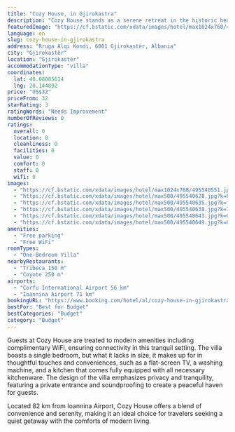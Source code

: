 ```yaml
---
title: "Cozy House, in Gjirokastra"
description: "Cozy House stands as a serene retreat in the historic heart of Gjirokastër, offering air-conditioned comfort with the added luxury of a private balcony."
featuredImage: "https://cf.bstatic.com/xdata/images/hotel/max1024x768/495540551.jpg?k=e6519df8bfa28fd1628bdb18a0231d93b602af66778ffdd6fd6787c8feb4f551&o=&hp=1"
language: en
slug: cozy-house-in-gjirokastra
address: "Rruga Alqi Kondi, 6001 Gjirokastër, Albania"
city: "Gjirokastër"
location: "Gjirokastër"
accommodationType: "villa"
coordinates:
  lat: 40.08085614
  lng: 20.144892
price: "US$32"
priceFrom: 32
starRating: 3
ratingWords: "Needs Improvement"
numberOfReviews: 0
ratings:
  overall: 0
  location: 0
  cleanliness: 0
  facilities: 0
  value: 0
  comfort: 0
  staff: 0
  wifi: 0
images:
  - "https://cf.bstatic.com/xdata/images/hotel/max1024x768/495540551.jpg?k=e6519df8bfa28fd1628bdb18a0231d93b602af66778ffdd6fd6787c8feb4f551&o=&hp=1"
  - "https://cf.bstatic.com/xdata/images/hotel/max500/495540628.jpg?k=0de7b0b621d8483e24bf4e8268b490379b61da31ee009f24166971a099d6e08e&o=&hp=1"
  - "https://cf.bstatic.com/xdata/images/hotel/max500/495540635.jpg?k=f416c52dd589821ed18f3afb6c7adafe930cd0293dd9c06408deef218c88f5d7&o=&hp=1"
  - "https://cf.bstatic.com/xdata/images/hotel/max500/495540638.jpg?k=794fbd80d2aec88f4a05a2bd9e98f09eee9cdb44aa21b4414249006180b8b9b8&o=&hp=1"
  - "https://cf.bstatic.com/xdata/images/hotel/max500/495540643.jpg?k=05e82d1c6a9ce240b78f045405e97849bd36e1b29b182e20b527834d36b8b029&o=&hp=1"
  - "https://cf.bstatic.com/xdata/images/hotel/max500/495540649.jpg?k=6a3151a9206f06f46de97d8364ccddaf48ccd1bfaf554fcec3b3cf25c7579678&o=&hp=1"
amenities:
  - "Free parking"
  - "Free WiFi"
roomTypes:
  - "One-Bedroom Villa"
nearbyRestaurants:
  - "Tribeca 150 m"
  - "Coyote 250 m"
airports:
  - "Corfu International Airport 56 km"
  - "Ioannina Airport 71 km"
bookingURL: "https://www.booking.com/hotel/al/cozy-house-in-gjirokastra.en-gb.html?aid=8035640"
bestFor: "Best for Budget"
bestCategories: "Budget"
category: "Budget"
---
```


Guests at Cozy House are treated to modern amenities including complimentary WiFi, ensuring connectivity in this tranquil setting. The villa boasts a single bedroom, but what it lacks in size, it makes up for in thoughtful touches and conveniences, such as a flat-screen TV, a washing machine, and a kitchen that comes fully equipped with all necessary kitchenware. The design of the villa emphasizes privacy and tranquility, featuring a private entrance and soundproofing to create a peaceful haven for guests.

Located 82 km from Ioannina Airport, Cozy House offers a blend of convenience and serenity, making it an ideal choice for travelers seeking a quiet getaway with the comforts of modern living.